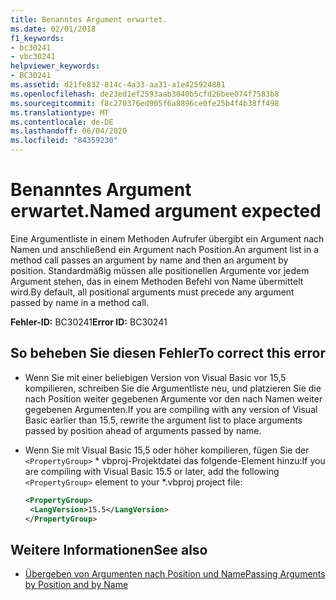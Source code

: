 ```yaml
---
title: Benanntes Argument erwartet.
ms.date: 02/01/2018
f1_keywords:
- bc30241
- vbc30241
helpviewer_keywords:
- BC30241
ms.assetid: d21fe832-814c-4a33-aa31-a1e425924881
ms.openlocfilehash: de23ed1ef2593aab3040b5cfd26bee074f7583b8
ms.sourcegitcommit: f8c270376ed905f6a8896ce0fe25b4f4b38ff498
ms.translationtype: MT
ms.contentlocale: de-DE
ms.lasthandoff: 06/04/2020
ms.locfileid: "84359230"
---
```

# <a name="named-argument-expected"></a><span data-ttu-id="bcc22-102">Benanntes Argument erwartet.</span><span class="sxs-lookup"><span data-stu-id="bcc22-102">Named argument expected</span></span>

<span data-ttu-id="bcc22-103">Eine Argumentliste in einem Methoden Aufrufer übergibt ein Argument nach Namen und anschließend ein Argument nach Position.</span><span class="sxs-lookup"><span data-stu-id="bcc22-103">An argument list in a method call passes an argument by name and then an argument by position.</span></span> <span data-ttu-id="bcc22-104">Standardmäßig müssen alle positionellen Argumente vor jedem Argument stehen, das in einem Methoden Befehl von Name übermittelt wird.</span><span class="sxs-lookup"><span data-stu-id="bcc22-104">By default, all positional arguments must precede any argument passed by name in a method call.</span></span>

<span data-ttu-id="bcc22-105">**Fehler-ID:** BC30241</span><span class="sxs-lookup"><span data-stu-id="bcc22-105">**Error ID:** BC30241</span></span>

## <a name="to-correct-this-error"></a><span data-ttu-id="bcc22-106">So beheben Sie diesen Fehler</span><span class="sxs-lookup"><span data-stu-id="bcc22-106">To correct this error</span></span>

- <span data-ttu-id="bcc22-107">Wenn Sie mit einer beliebigen Version von Visual Basic vor 15,5 kompilieren, schreiben Sie die Argumentliste neu, und platzieren Sie die nach Position weiter gegebenen Argumente vor den nach Namen weiter gegebenen Argumenten.</span><span class="sxs-lookup"><span data-stu-id="bcc22-107">If you are compiling with any version of Visual Basic earlier than 15.5, rewrite the argument list to place arguments passed by position ahead of arguments passed by name.</span></span>

- <span data-ttu-id="bcc22-108">Wenn Sie mit Visual Basic 15,5 oder höher kompilieren, fügen Sie der `<PropertyGroup>` \* vbproj-Projektdatei das folgende-Element hinzu:</span><span class="sxs-lookup"><span data-stu-id="bcc22-108">If you are compiling with Visual Basic 15.5 or later, add the following `<PropertyGroup>` element to your \*.vbproj project file:</span></span>

   ```xml
   <PropertyGroup>
    <LangVersion>15.5</LangVersion>
   </PropertyGroup>
   ```

## <a name="see-also"></a><span data-ttu-id="bcc22-109">Weitere Informationen</span><span class="sxs-lookup"><span data-stu-id="bcc22-109">See also</span></span>

- [<span data-ttu-id="bcc22-110">Übergeben von Argumenten nach Position und Name</span><span class="sxs-lookup"><span data-stu-id="bcc22-110">Passing Arguments by Position and by Name</span></span>](../programming-guide/language-features/procedures/passing-arguments-by-position-and-by-name.md)
